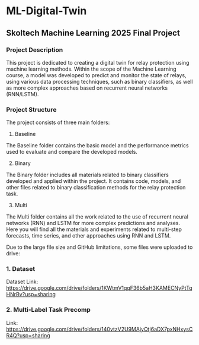 # ML-Digital-Twin

## Skoltech Machine Learning 2025 Final Project

### Project Description
This project is dedicated to creating a digital twin for relay protection using machine learning methods. Within the scope of the Machine Learning course, a model was developed to predict and monitor the state of relays, using various data processing techniques, such as binary classifiers, as well as more complex approaches based on recurrent neural networks (RNN/LSTM).

### Project Structure
The project consists of three main folders:

1. Baseline

The Baseline folder contains the basic model and the performance metrics used to evaluate and compare the developed models. 

2. Binary

The Binary folder includes all materials related to binary classifiers developed and applied within the project. It contains code, models, and other files related to binary classification methods for the relay protection task.

3. Multi

The Multi folder contains all the work related to the use of recurrent neural networks (RNN) and LSTM for more complex predictions and analyses. Here you will find all the materials and experiments related to multi-step forecasts, time series, and other approaches using RNN and LSTM.

Due to the large file size and GitHub limitations, some files were uploaded to drive:

### 1. Dataset

Dataset Link: https://drive.google.com/drive/folders/1KWtmV1qqF36b5aH3KAMECNyPtTqHNrBv?usp=sharing

### 2. Multi-Label Task Precomp

Link: https://drive.google.com/drive/folders/140vtzV2U9MAjyOtj6aDX7pxNHxysCR4Q?usp=sharing


